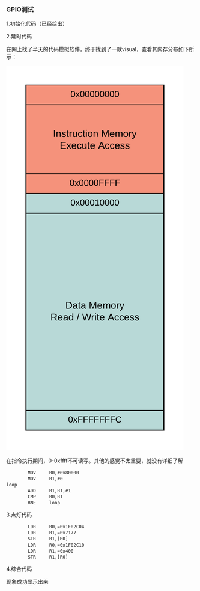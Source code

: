 ### GPIO测试

1.初始化代码（已经给出）

2.延时代码

在网上找了半天的代码模拟软件，终于找到了一款visual，查看其内存分布如下所示：

![memory](pic/memory_map.png)

在指令执行期间，0-0xffff不可读写。其他的感觉不太重要，就没有详细了解

```
		MOV		R0,#0x80000
		MOV		R1,#0
loop
		ADD		R1,R1,#1
		CMP		R0,R1
		BNE		loop
```

3.点灯代码

```
		LDR		R0,=0x1F02C04
		LDR		R1,=0x7177
		STR		R1,[R0]
		LDR		R0,=0x1F02C10
		LDR		R1,=0x400
		STR		R1,[R0]
```

4.综合代码

现象成功显示出来
